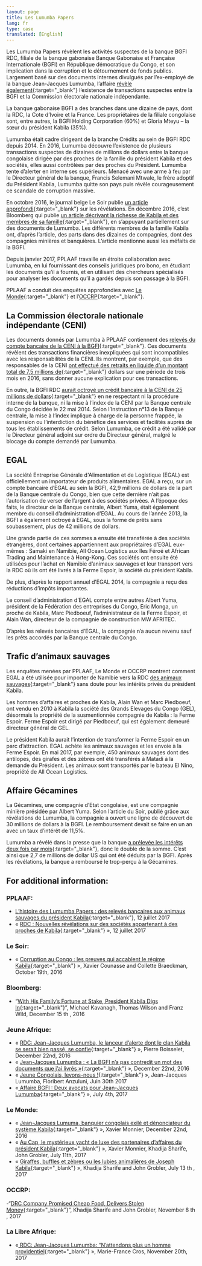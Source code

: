 ```yaml
---
layout: page
title: Les Lumumba Papers
lang: fr
type: case
translated: [English]
---
```

Les Lumumba Papers révèlent les activités suspectes de la banque BGFI RDC, filiale de la banque gabonaise Banque Gabonaise et Française Internationale (BGFI) en République démocratique du Congo, et son implication dans la corruption et le détournement de fonds publics. Largement basé sur des documents internes divulgués par l’ex-employé de la banque Jean-Jacques Lumumba, l’affaire [révèle également](https://pplaaf.org/downloads/BGFIBANK-RDC-censure.pdf){:target="_blank"} l’existence de transactions suspectes entre la BGFI et la Commission électorale nationale indépendante.

La banque gabonaise BGFI a des branches dans une dizaine de pays, dont la RDC, la Cote d’Ivoire et la France. Les propriétaires de la filiale congolaise sont, entre autres, la BGFI Holding Corporation (60%) et Gloria Mteyu – la sœur du président Kabila (35%).

Lumumba était cadre dirigeant de la branche Crédits au sein de BGFI RDC depuis 2014. En 2016, Lumumba découvre l’existence de plusieurs transactions suspectes de dizaines de millions de dollars entre la banque congolaise dirigée par des proches de la famille du président Kabila et des sociétés, elles aussi contrôlées par des proches du Président. Lumumba tente d’alerter en interne ses supérieurs. Menacé avec une arme à feu par le Directeur général de la banque, Francis Selemani Mtwale, le frère adoptif du Président Kabila, Lumumba quitte son pays puis révèle courageusement ce scandale de corruption massive.

En octobre 2016, le journal belge Le Soir publie [un article approfondi](http://plus.lesoir.be/66290/article/2016-10-29/corruption-au-congo-les-preuves-qui-accablent-le-regime-kabila){:target="_blank"} sur les révélations. En décembre 2016, c’est Bloomberg qui publie [un article décrivant la richesse de Kabila et des membres de sa famille](https://www.bloomberg.com/news/features/2016-12-15/with-his-family-fortune-at-stake-congo-president-kabila-digs-in){:target="_blank"}, en s’appuyant partiellement sur des documents de Lumumba. Les différents membres de la famille Kabila ont, d’après l’article, des parts dans des dizaines de compagnies, dont des compagnies minières et banquières. L’article mentionne aussi les méfaits de la BGFI.

Depuis janvier 2017, PPLAAF travaille en étroite collaboration avec Lumumba, en lui fournissant des conseils juridiques pro bono, en étudiant les documents qu’il a fournis, et en utilisant des chercheurs spécialisés pour analyser les documents qu’il a gardés depuis son passage à la BGFI.

PPLAAF a conduit des enquêtes approfondies avec [Le Monde](http://www.lemonde.fr/){:target="_blank"} et l’[OCCRP](https://www.occrp.org/en){:target="_blank"}.


<div class="line"></div>


## La Commission électorale nationale indépendante (CENI)

Les documents donnés par Lumumba à PPLAAF contiennent des [ relevés du compte bancaire de la CENI à la BGFI](https://pplaaf.org/downloads/BGFIBANK-RDC-censure.pdf){:target="_blank"}. Ces documents révèlent des transactions financières inexpliquées qui sont incompatibles avec les responsabilités de la CENI. Ils montrent, par exemple, que des responsables de la CENI [ont effectué des retraits en liquide d’un montant total de 7,5 millions de](http://blog.lesoir.be/colette-braeckman/2016/10/29/un-banquier-de-kinshasa-devoile-le-pot-aux-roses/){:target="_blank"} dollars sur une période de trois mois en 2016, sans donner aucune explication pour ces transactions. 

En outre, la BGFI RDC [aurait octroyé un crédit bancaire à la CENI de 25 millions de dollars](http://blog.lesoir.be/colette-braeckman/2016/10/29/un-banquier-de-kinshasa-devoile-le-pot-aux-roses/){:target="_blank"} en ne respectant ni la procédure interne de la banque, ni la mise à l’index de la CENI par la Banque centrale du Congo décidée le 22 mai 2014. Selon l’Instruction n°13 de la Banque centrale, la mise à l’index implique à charge de la personne frappée, la suspension ou l’interdiction du bénéfice des services et facilités auprès de tous les établissements de crédit.  Selon Lumumba, ce crédit a été validé par le Directeur général adjoint sur ordre du Directeur général, malgré le blocage du compte demandé par Lumumba.


## EGAL

La société Entreprise Générale d'Alimentation et de Logistique (EGAL) est officiellement un importateur de produits alimentaires. EGAL a reçu, sur un compte bancaire d’EGAL au sein la BGFI, 42,9 millions de dollars de la part de la Banque centrale du Congo, bien que cette dernière n’ait pas l’autorisation de verser de l’argent à des sociétés privées. A l’époque des faits, le directeur de la Banque centrale, Albert Yuma, était également membre du conseil d’administration d’EGAL. Au cours de l’année 2013, la BGFI a également octroyé à EGAL, sous la forme de prêts sans soubassement, plus de 42 millions de dollars. 

Une grande partie de ces sommes a ensuite été transférée à des sociétés étrangères, dont certaines appartiennent aux propriétaires d’EGAL eux-mêmes : Samaki en Namibie, All Ocean Logistics aux Iles Féroé et African Trading and Maintenance à Hong-Kong. Ces sociétés ont ensuite été utilisées pour l’achat en Namibie d’animaux sauvages et leur transport vers la RDC où ils ont été livrés à la Ferme Espoir, la société du président Kabila.  

De plus, d’après le rapport annuel d’EGAL 2014, la compagnie a reçu des réductions d’impôts importantes.
 
Le conseil d’administration d’EGAL compte entre autres Albert Yuma, président de la Fédération des entreprises du Congo, Eric Monga, un proche de Kabila, Marc Piedboeuf, l’administrateur de la Ferme Espoir, et Alain Wan, directeur de la compagnie de construction MW AFRITEC.

D’après les relevés bancaires d’EGAL, la compagnie n’a aucun revenu sauf les prêts accordés par la Banque centrale du Congo.

## Trafic d’animaux sauvages

Les enquêtes menées par PPLAAF, Le Monde et OCCRP montrent comment EGAL a été utilisée pour importer de Namibie vers la RDC [des animaux sauvages](http://www.lemonde.fr/afrique/article/2017/07/13/girafes-buffles-et-zebres-en-cargo-ou-les-lubies-animalieres-de-joseph-kabila_5160098_3212.html){:target="_blank"} sans doute pour les intérêts privés du président Kabila. 

Les hommes d’affaires et proches de Kabila, Alain Wan et Marc Piedboeuf, ont vendu en 2010 à Kabila la société des Grands Elevages du Congo (GEL), désormais la propriété de la susmentionnée compagnie de Kabila : la Ferme Espoir. 
Ferme Espoir est dirigé par Piedboeuf, qui est également demeuré directeur général de GEL.

Le président Kabila aurait l’intention de transformer la Ferme Espoir en un parc d’attraction. EGAL achète les animaux sauvages et les envoie à la Ferme Espoir. En mai 2017, par exemple, 450 animaux sauvages dont des antilopes, des girafes et des zèbres ont été transférés à Matadi à la demande du Président. Les animaux sont transportés par le bateau El Nino, propriété de All Ocean Logistics.

## Affaire Gécamines 

La Gécamines, une compagnie d’Etat congolaise, est une compagnie minière présidée par Albert Yuma. Selon l’article du Soir, publié grâce aux révélations de Lumumba, la compagnie a ouvert une ligne de découvert de 30 millions de dollars à la BGFI. Le remboursement devait se faire en un an avec un taux d’intérêt de 11,5%.

Lumumba a révélé dans la presse que la banque 
[a prélevée les intérêts deux fois par mois](http://www.jeuneafrique.com/370468/politique/rdc-lumumba-papers-eclaboussent-bgfi-bank-lentourage-de-kabila/){:target="_blank"}, donc le double de la somme. C’est ainsi que 2,7 de millions de dollar US qui ont été déduits par la BGFI. Après les révélations, la banque a remboursé le trop-perçu à la Gécamines.


## For additional information:

### PPLAAF:
- [L’histoire des Lumumba Papers : des relevés bancaires aux animaux sauvages du président Kabila](http://lumumbapapers.info/){:target="_blank"}, 12 juillet 2017
- « [RDC : Nouvelles révélations sur des sociétés appartenant à des proches de Kabila](https://pplaaf.org/fr/2017/07/12/rdc-Nouvelles-revelations.html){:target="_blank"} », 12 juillet 2017

### Le Soir:
- « [Corruption au Congo : les preuves qui accablent le régime Kabila](http://plus.lesoir.be/66290/article/2016-10-29/corruption-au-congo-les-preuves-qui-accablent-le-regime-kabila){:target="_blank"} », Xavier Counasse and
Collette Braeckman, October 19th, 2016

### Bloomberg:
- “[With His Family’s Fortune at Stake, President Kabila Digs In](https://www.bloomberg.com/news/features/2016-12-15/with-his-family-fortune-at-stake-congo-president-kabila-digs-in){:target="_blank"}”, Michael Kavanagh, Thomas
Wilson and Franz Wild, December 15 th , 2016

### Jeune Afrique:
- « [RDC: Jean-Jacques Lumumba, le lanceur d’alerte dont le clan Kabila se serait bien passé, se confie](http://www.jeuneafrique.com/386150/politique/rdc-jean-jacques-lumumba-lanceur-dalerte-dont-clan-kabila-se-serait-bien-passe-se-confie/){:target="_blank"} », Pierre Boisselet, December 22nd, 2016  
- « [Jean-Jacques Lumumba : « La BGFI n’a pas contredit un mot des documents que j’ai livrés »](http://www.jeuneafrique.com/videos/386304/interview-exclusive-de-jean-jacques-lumumba/){:target="_blank"} », December 22nd, 2016  
- « [Jeune Congolais, levons-nous !](http://www.jeuneafrique.com/452673/politique/jeunes-congolais-levons-floribert-anzuluni-jean-jacques-lumumba/){:target="_blank"} », Jean-Jacques Lumumba, Floribert Anzuluni, Juin 30th 2017  
- «[ Affaire BGFI : Deux avocats pour Jean-Jacques Lumumba](http://www.jeuneafrique.com/mag/453682/societe/justice-deux-avocats-jean-jacques-lumumba/){:target="_blank"} », July 4th, 2017

### Le Monde:
- « [Jean-Jacques Lumuma, banquier congolais exilé et dénonciateur du système Kabila](http://www.lemonde.fr/afrique/article/2016/12/22/jean-jacques-lumumba-banquier-congolais-exile-et-denonciateur-du-systeme-kabila_5053068_3212.html){:target="_blank"} », Xavier Monnier, December 22nd, 2016  
- « [Au Cap, le mystérieux yacht de luxe des partenaires d’affaires du président Kabila](http://www.lemonde.fr/afrique/article/2017/07/11/le-mysterieux-yacht-de-luxe-des-partenaires-d-affaires-du-president-kabila_5159113_3212.html){:target="_blank"} », Xavier
Monnier, Khadija Sharife, John Grobler, July 11th, 2017  
- « [Giraffes, buffles et zèbres ou les lubies animalières de Joseph Kabila](http://www.lemonde.fr/afrique/article/2017/07/13/girafes-buffles-et-zebres-en-cargo-ou-les-lubies-animalieres-de-joseph-kabila_5160098_3212.html){:target="_blank"} », Khadija Sharife and John Grobler, July 13 th , 2017

### OCCRP:
-“[DRC Company Promised Cheap Food, Delivers Stolen Money](https://www.occrp.org/en/investigations/7234-drc-company-promised-cheap-food-delivers-stolen-money){:target="_blank"}”, Khadija Sharife and John Grobler, November 8 th , 2017

### La Libre Afrique:
- «[ RDC: Jean-Jacques Lumumba: “N’attendons plus un homme providentiel](https://afrique.lalibre.be/11233/rdc-jean-jacques-lumumba-nattendons-plus-un-homme-providentiel/){:target="_blank"} », Marie-France Cros, November 20th, 2017
